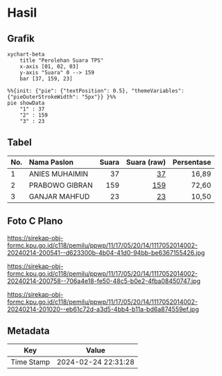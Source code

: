 # Hasil

## Grafik

```mermaid
xychart-beta
    title "Perolehan Suara TPS"
    x-axis [01, 02, 03]
    y-axis "Suara" 0 --> 159
    bar [37, 159, 23]
```

```mermaid
%%{init: {"pie": {"textPosition": 0.5}, "themeVariables": {"pieOuterStrokeWidth": "5px"}} }%%
pie showData
    "1" : 37
    "2" : 159
    "3" : 23
```

## Tabel

| No. | Nama Paslon    | Suara | Suara (raw) | Persentase |
|:--- |:-------------- | -----:| -----------:| ----------:|
| 1   | ANIES MUHAIMIN | 37    | [37][p-1]   | 16,89      |
| 2   | PRABOWO GIBRAN | 159   | [159][p-2]  | 72,60      |
| 3   | GANJAR MAHFUD  | 23    | [23][p-3]   | 10,50      |


[p-1]: https://github.com/gigit-pemilu/pemilu-2024-11-aceh/blob/main/pilpres/hitung-suara/sub/11-aceh/sub/17-bener-meriah/sub/05-bukit/sub/2014-panji-mulia-i/sub/002-tps/sub/paslon-1.txt
[p-2]: https://github.com/gigit-pemilu/pemilu-2024-11-aceh/blob/main/pilpres/hitung-suara/sub/11-aceh/sub/17-bener-meriah/sub/05-bukit/sub/2014-panji-mulia-i/sub/002-tps/sub/paslon-2.txt
[p-3]: https://github.com/gigit-pemilu/pemilu-2024-11-aceh/blob/main/pilpres/hitung-suara/sub/11-aceh/sub/17-bener-meriah/sub/05-bukit/sub/2014-panji-mulia-i/sub/002-tps/sub/paslon-3.txt

## Foto C Plano

https://sirekap-obj-formc.kpu.go.id/c118/pemilu/ppwp/11/17/05/20/14/1117052014002-20240214-200541--d623300b-4b04-41d0-94bb-be6367155426.jpg

https://sirekap-obj-formc.kpu.go.id/c118/pemilu/ppwp/11/17/05/20/14/1117052014002-20240214-200758--706a4e18-fe50-48c5-b0e2-4fba08450747.jpg

https://sirekap-obj-formc.kpu.go.id/c118/pemilu/ppwp/11/17/05/20/14/1117052014002-20240214-201020--eb61c72d-a3d5-4bb4-b11a-bd6a874559ef.jpg


## Metadata

| Key        | Value               |
| ---------- | ------------------- |
| Time Stamp | 2024-02-24 22:31:28 |



